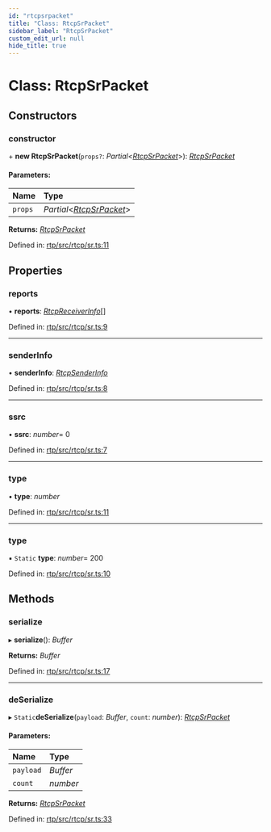```yaml
---
id: "rtcpsrpacket"
title: "Class: RtcpSrPacket"
sidebar_label: "RtcpSrPacket"
custom_edit_url: null
hide_title: true
---
```


# Class: RtcpSrPacket

## Constructors

### constructor

\+ **new RtcpSrPacket**(`props?`: *Partial*<[*RtcpSrPacket*](rtcpsrpacket.md)\>): [*RtcpSrPacket*](rtcpsrpacket.md)

#### Parameters:

Name | Type |
:------ | :------ |
`props` | *Partial*<[*RtcpSrPacket*](rtcpsrpacket.md)\> |

**Returns:** [*RtcpSrPacket*](rtcpsrpacket.md)

Defined in: [rtp/src/rtcp/sr.ts:11](https://github.com/shinyoshiaki/werift-webrtc/blob/2cffe94/packages/rtp/src/rtcp/sr.ts#L11)

## Properties

### reports

• **reports**: [*RtcpReceiverInfo*](rtcpreceiverinfo.md)[]

Defined in: [rtp/src/rtcp/sr.ts:9](https://github.com/shinyoshiaki/werift-webrtc/blob/2cffe94/packages/rtp/src/rtcp/sr.ts#L9)

___

### senderInfo

• **senderInfo**: [*RtcpSenderInfo*](rtcpsenderinfo.md)

Defined in: [rtp/src/rtcp/sr.ts:8](https://github.com/shinyoshiaki/werift-webrtc/blob/2cffe94/packages/rtp/src/rtcp/sr.ts#L8)

___

### ssrc

• **ssrc**: *number*= 0

Defined in: [rtp/src/rtcp/sr.ts:7](https://github.com/shinyoshiaki/werift-webrtc/blob/2cffe94/packages/rtp/src/rtcp/sr.ts#L7)

___

### type

• **type**: *number*

Defined in: [rtp/src/rtcp/sr.ts:11](https://github.com/shinyoshiaki/werift-webrtc/blob/2cffe94/packages/rtp/src/rtcp/sr.ts#L11)

___

### type

▪ `Static` **type**: *number*= 200

Defined in: [rtp/src/rtcp/sr.ts:10](https://github.com/shinyoshiaki/werift-webrtc/blob/2cffe94/packages/rtp/src/rtcp/sr.ts#L10)

## Methods

### serialize

▸ **serialize**(): *Buffer*

**Returns:** *Buffer*

Defined in: [rtp/src/rtcp/sr.ts:17](https://github.com/shinyoshiaki/werift-webrtc/blob/2cffe94/packages/rtp/src/rtcp/sr.ts#L17)

___

### deSerialize

▸ `Static`**deSerialize**(`payload`: *Buffer*, `count`: *number*): [*RtcpSrPacket*](rtcpsrpacket.md)

#### Parameters:

Name | Type |
:------ | :------ |
`payload` | *Buffer* |
`count` | *number* |

**Returns:** [*RtcpSrPacket*](rtcpsrpacket.md)

Defined in: [rtp/src/rtcp/sr.ts:33](https://github.com/shinyoshiaki/werift-webrtc/blob/2cffe94/packages/rtp/src/rtcp/sr.ts#L33)
